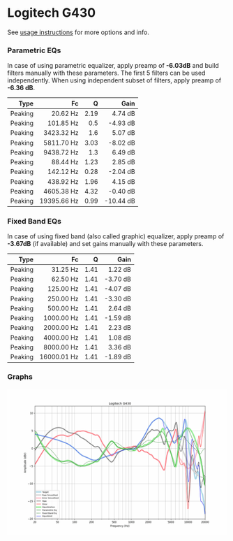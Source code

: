 # Logitech G430
See [usage instructions](https://github.com/jaakkopasanen/AutoEq#usage) for more options and info.

### Parametric EQs
In case of using parametric equalizer, apply preamp of **-6.03dB** and build filters manually
with these parameters. The first 5 filters can be used independently.
When using independent subset of filters, apply preamp of **-6.36 dB**.

| Type    | Fc          |    Q | Gain      |
|--------:|------------:|-----:|----------:|
| Peaking | 20.62 Hz    | 2.19 | 4.74 dB   |
| Peaking | 101.85 Hz   | 0.5  | -4.93 dB  |
| Peaking | 3423.32 Hz  | 1.6  | 5.07 dB   |
| Peaking | 5811.70 Hz  | 3.03 | -8.02 dB  |
| Peaking | 9438.72 Hz  | 1.3  | 6.49 dB   |
| Peaking | 88.44 Hz    | 1.23 | 2.85 dB   |
| Peaking | 142.12 Hz   | 0.28 | -2.04 dB  |
| Peaking | 438.92 Hz   | 1.96 | 4.15 dB   |
| Peaking | 4605.38 Hz  | 4.32 | -0.40 dB  |
| Peaking | 19395.66 Hz | 0.99 | -10.44 dB |

### Fixed Band EQs
In case of using fixed band (also called graphic) equalizer, apply preamp of **-3.67dB**
(if available) and set gains manually with these parameters.

| Type    | Fc          |    Q | Gain     |
|--------:|------------:|-----:|---------:|
| Peaking | 31.25 Hz    | 1.41 | 1.22 dB  |
| Peaking | 62.50 Hz    | 1.41 | -3.70 dB |
| Peaking | 125.00 Hz   | 1.41 | -4.07 dB |
| Peaking | 250.00 Hz   | 1.41 | -3.30 dB |
| Peaking | 500.00 Hz   | 1.41 | 2.64 dB  |
| Peaking | 1000.00 Hz  | 1.41 | -1.59 dB |
| Peaking | 2000.00 Hz  | 1.41 | 2.23 dB  |
| Peaking | 4000.00 Hz  | 1.41 | 1.08 dB  |
| Peaking | 8000.00 Hz  | 1.41 | 3.36 dB  |
| Peaking | 16000.01 Hz | 1.41 | -1.89 dB |

### Graphs
![](./Logitech%20G430.png)